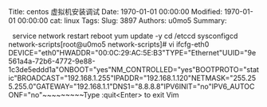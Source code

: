 Title: centos 虚拟机安装调试
Date: 1970-01-01 00:00:00
Modified: 1970-01-01 00:00:00
cat: linux
Tags: 
Slug: 3897
Authors: u0mo5 
Summary: 

 
service network restart
reboot
yum update -y
cd /etccd sysconfigcd network-scripts[root@u0mo5 network-scripts]# vi ifcfg-eth0
DEVICE="eth0"HWADDR="00:0C:29:AC:5E:B3"TYPE="Ethernet"UUID="9e561a4a-72b6-4772-9e88-1c3de5eddd1a"ONBOOT="yes"NM_CONTROLLED="yes"BOOTPROTO="static"BROADCAST="192.168.1.255"IPADDR="192.168.1.120"NETMASK="255.255.255.0"GATEWAY="192.168.1.1"DNS1="8.8.8.8"IPV6INIT="no"IPV6_AUTOCONF="no"~~~~~~~~~Type  :quit&lt;Enter&gt;  to exit Vim
